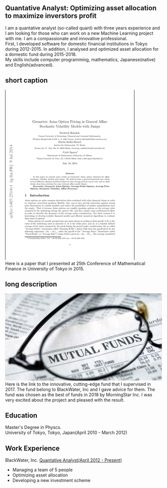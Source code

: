 <link rel="stylesheet" href="{{site.github.url}}/css/style.css" charset="utf-8">

## Quantative Analyst: Optimizing asset allocation to maximize  inverstors profit

I am a quantative analyst (so-called quant) with three years experience and I am looking for those who can work on a new Machine Learning project with me. I am a compassionate and innovative professional.  
First, I developed software for domestic financial institutions in Tokyo during 2012-2015. In addition, I analysed and optimized asset allocation for a domestic fund during 2015-2018.  
My skills include computer programming, mathematics, Japanese(native) and English(advanced).

<div class="header_short">
<h2>short caption</h2>
</div>
<div class="paper">
<div class="paper_picture">
<img class="picture" src= "https://github.com/baconepiX/about/blob/master/Screenshot%20from%202018-05-21%2013-36-25.png?raw=true" title="paper" alt="paper"/>
</div>
<div class="paper_caption">
Here is a paper that I presented at 25th Conference of Mathematical Finance in University of Tokyo in 2015.
</div>
</div>

<div class="header_long">
<h2>long description</h2>
</div>
<div class="fund">
<div class="fund_picture">
<img class="picture" src="https://github.com/baconepiX/about/blob/master/mutual-fund-l.jpg?raw=true" title="Mutual Fund"/>
</div>
<div class="fund_description">
Here is the link to the innovative, cutting-edge fund that I supervised in 2017. The fund belong to BlackWater, Inc and I gave advice for them.  The fund was chosen as the best of funds in 2018 by MorningStar Inc. I was very excited about the project and pleased with the result.
</div>
</div>

## Education
<a name="Education"></a>
Master's Degree in Physcs.  
University of Tokyo, Tokyo, Japan(April 2010 - March 2012)

## Work Experience
<a name="WorkExperience"></a>
BlackWater, Inc.
<u>Quantative Analyst(April 2012 - Present)</u>
- Managing a team of 5 people
- Optimizing asset allocation
- Developing a new investment scheme




